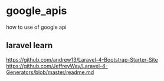 google_apis
===========

how to use of google api 

laravel learn
-----------------------
https://github.com/andrew13/Laravel-4-Bootstrap-Starter-Site
https://github.com/JeffreyWay/Laravel-4-Generators/blob/master/readme.md
